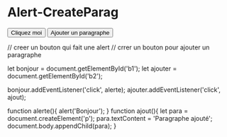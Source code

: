 # Alert-CreateParag

<button id='b1'>Cliquez moi</button>
        <button id='b2'>Ajouter un paragraphe</button>
        
 // creer un bouton qui fait une alert
 // crrer un bouton pour ajouter un paragraphe

let bonjour = document.getElementById('b1');
let ajouter = document.getElementById('b2');

bonjour.addEventListener('click', alerte);
ajouter.addEventListener('click', ajout);

function alerte(){
    alert('Bonjour');
}
function ajout(){
    let para = document.createElement('p');
    para.textContent = 'Paragraphe ajouté';
    document.body.appendChild(para);
}
